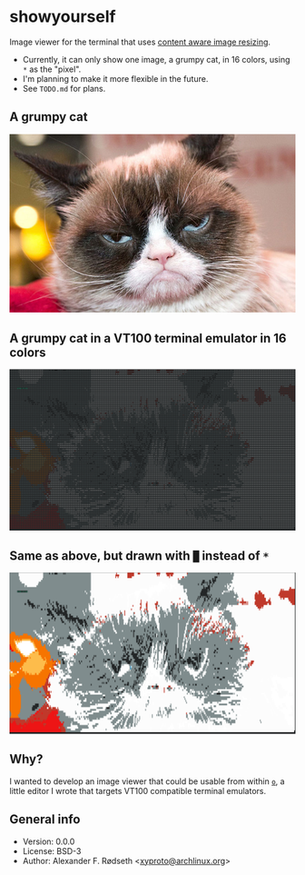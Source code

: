 # showyourself

Image viewer for the terminal that uses [content aware image resizing](https://github.com/esimov/caire).

* Currently, it can only show one image, a grumpy cat, in 16 colors, using `*` as the "pixel".
* I'm planning to make it more flexible in the future.
* See `TODO.md` for plans.

## A grumpy cat

![grumpy cat](img/grumpy-cat.png)

## A grumpy cat in a VT100 terminal emulator in 16 colors

![grumpy terminal cat](img/grumpycat_showyourself.png)

## Same as above, but drawn with `█` instead of `*`

![grumpy terminal cat](img/grumpycat_showyourself_2.png)

## Why?

I wanted to develop an image viewer that could be usable from within [`o`](https://github.com/xyproto/o), a little editor I wrote that targets VT100 compatible terminal emulators.

## General info

* Version: 0.0.0
* License: BSD-3
* Author: Alexander F. Rødseth &lt;xyproto@archlinux.org&gt;
